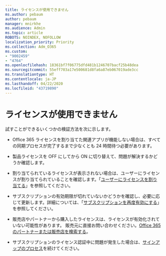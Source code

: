 ```yaml
---
title: ライセンスが使用できません
ms.author: pebaum
author: pebaum
manager: mnirkhe
ms.audience: Admin
ms.topic: article
ROBOTS: NOINDEX, NOFOLLOW
localization_priority: Priority
ms.collection: Adm_O365
ms.custom:
- "9002459"
- "4764"
ms.openlocfilehash: 18361bf7f06775dfd481b1246707bacf25b48dea
ms.sourcegitcommit: 55eff703a17e500681d8fa6a87eb067019ade3cc
ms.translationtype: HT
ms.contentlocale: ja-JP
ms.lasthandoff: 04/22/2020
ms.locfileid: "43719890"
---
```

# <a name="license-not-working"></a>ライセンスが使用できません

試すことができるいくつかの検証方法を次に示します。

- Office 365 ライセンスを割り当てた関連アプリが機能しない場合は、すべての同期プロセスが完了するまで少なくとも 24 時間待つ必要があります。 

- 製品ライセンスを OFF にしてから ON に切り替えて、問題が解決するかどうか確認します。 

- 割り当てられているライセンスが表示されない場合は、ユーザーにライセンスが割り当てられていることを確認します。「[ユーザーにライセンスを割り当てる](https://docs.microsoft.com/microsoft-365/admin/manage/assign-licenses-to-users?view=o365-worldwide)」を参照してください。

- サブスクリプションの有効期限が切れていないかどうかを確認し、必要に応じて更新します。詳細については、「[サブスクリプションを再度有効にする](https://docs.microsoft.com/alchemyinsights/reactivate-your-subscription)」を参照してください。 

- 販売店やパートナーから購入したライセンスは、ライセンスが有効化されていない可能性があります。 販売元に直接お問い合わせください。[Office 365 のパートナーまたは販売店を検索する](https://docs.microsoft.com//microsoft-365/admin/manage/find-your-partner-or-reseller)。

- サブスクリプションのライセンス認証中に問題が発生した場合は、[サインアップのプロセス](https://go.microsoft.com/fwlink/?linkid=2126800)を続けてください。
